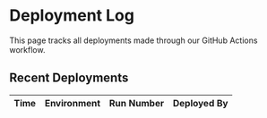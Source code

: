 # Deployment Log

This page tracks all deployments made through our GitHub Actions workflow.

## Recent Deployments

| Time | Environment | Run Number | Deployed By |
|------|------------|------------|-------------|
